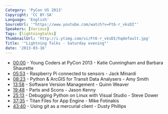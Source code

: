 ```yaml
---
Category: 'PyCon US 2013'
Copyright: 'CC BY-SA'
Language: 'English'
SourceUrl: '"https://www.youtube.com/watch?v=Ft6-r_vksDI"'
Speakers: [Various]
Tags: [lightningtalks]
ThumbnailUrl: 'http://i.ytimg.com/vi/Ft6-r_vksDI/hqdefault.jpg'
Title: '"Lightning Talks - Saturday evening"'
date: '2013-03-16'
---
```

* [00:00](#t=0m) - Young Coders at PyCon 2013 - Katie Cunningham and Barbara Shaurette 
* [05:53](#t=5m53s) - Raspberry Pi connected to sensors - Jack Minardi
* [08:23](#t=8m23s) - Python & ArcGIS for Transit Data Analysers - Amy Smith
* [13:58](#t=13m58s) - Software Version Management - Quinn Weaver
* [19:48](#t=19m48s) - Parts and Scons - Jason Kenny
* [25:13](#t=25m13s) - Debugging Python on Linux with Visual Studio - Steve Dower
* [37:35](#t=37m35s) - Titan Files for App Engine - Mike Fotinakis
* [43:40](#t=43m40s) - Using git as a mercurial client - Dusty Phillips